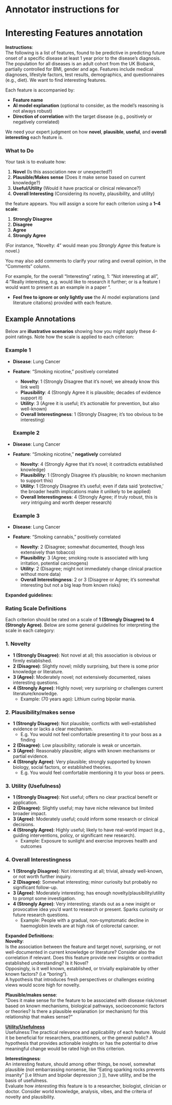 # Annotator instructions for 

# **Interesting Features annotation**

**Instructions**:  
The following is a list of features, found to be predictive in predicting future onset of a specific disease at least 1 year prior to the disease’s diagnosis. The population for all diseases is an adult cohort from the UK Biobank, partially controlled for BMI, gender and age. Features include medical diagnoses, lifestyle factors, test results, demographics, and questionnaires (e.g., diet). We want to find interesting features. 

Each feature is accompanied by:

* **Feature name**  
* **AI model explanation** (optional to consider, as the model’s reasoning is not always robust)  
* **Direction of correlation** with the target disease (e.g., positively or negatively correlated)

We need your expert judgment on how **novel**, **plausible**, **useful**, and **overall interesting** each feature is. 

### **What to Do**

Your task is to evaluate how:

1. **Novel** (Is this association new or unexpected?)  
2. **Plausible/Makes sense** (Does it make sense based on current knowledge?)  
3. **Useful/Utility** (Would it have practical or clinical relevance?)  
4. **Overall Interesting** (Considering its novelty, plausibility, and utility)

the feature appears. You will assign a score for each criterion using a **1–4 scale**:

1. **Strongly Disagree**  
2. **Disagree**  
3. **Agree**  
4. **Strongly Agree**

(For instance, “Novelty: 4” would mean you *Strongly Agree* this feature is novel.)

You may also add comments to clarify your rating and overall opinion, in the “Comments” column.

For example, for the overall “Interesting” rating, 1: ”Not interesting at all”, 4:”Really interesting, e.g. would like to research it further; or is a feature I would want to present as an example in a paper “.

* **Feel free to ignore or only lightly use** the AI model explanations (and literature citations) provided with each feature.

## **Example Annotations**

Below are **illustrative scenarios** showing how you might apply these 4-point ratings. Note how the scale is applied to each criterion:

### **Example 1**

* **Disease**: Lung Cancer  
* **Feature**: “Smoking nicotine,” positively correlated  
  * **Novelty**: 1 (Strongly Disagree that it’s novel; we already know this link well)  
  * **Plausibility**: 4 (Strongly Agree it is plausible; decades of evidence support it)  
  * **Utility**: 3 (Agree it is useful; it’s actionable for prevention, but also well-known)  
  * **Overall Interestingness**: 1 (Strongly Disagree; it’s too obvious to be interesting)

  ### **Example 2**

* **Disease**: Lung Cancer  
* **Feature**: “Smoking nicotine,” **negatively** correlated  
  * **Novelty**: 4 (Strongly Agree that it’s novel; it contradicts established knowledge)  
  * **Plausibility**: 1 (Strongly Disagree it’s plausible; no known mechanism to support this)  
  * **Utility**: 1 (Strongly Disagree it’s useful; even if data said ‘protective,’ the broader health implications make it unlikely to be applied)  
  * **Overall Interestingness**: 4 (Strongly Agree; if truly robust, this is *very* intriguing and worth deeper research)

  ### **Example 3**

* **Disease**: Lung Cancer  
* **Feature**: “Smoking cannabis,” positively correlated  
  * **Novelty**: 2 (Disagree; somewhat documented, though less extensively than tobacco)  
  * **Plausibility**: 3 (Agree; smoking route is associated with lung irritation, potential carcinogens)  
  * **Utility**: 2 (Disagree; might not immediately change clinical practice without more data)  
  * **Overall Interestingness**: 2 or 3 (Disagree or Agree; it’s somewhat interesting but not a big leap from known risks)

**Expanded guidelines:**

### **Rating Scale Definitions**

Each criterion should be rated on a scale of **1 (Strongly Disagree) to 4 (Strongly Agree)**. Below are some general guidelines for interpreting the scale in each category:

### **1\. Novelty**

* **1 (Strongly Disagree)**: Not novel at all; this association is obvious or firmly established.  
* **2 (Disagree)**: Slightly novel; mildly surprising, but there is some prior knowledge or literature.  
* **3 (Agree)**: Moderately novel; not extensively documented, raises interesting questions.  
* **4 (Strongly Agree)**: Highly novel; very surprising or challenges current literature/knowledge.  
  * Example: (70 years ago): Lithium curing bipolar mania.

### **2\. Plausibility/makes sense**

* **1 (Strongly Disagree)**: Not plausible; conflicts with well-established evidence or lacks a clear mechanism.   
  * E.g. You would not feel comfortable presenting it to your boss as a finding  
* **2 (Disagree)**: Low plausibility; rationale is weak or uncertain.  
* **3 (Agree)**: Reasonably plausible; aligns with known mechanisms or partial evidence.  
* **4 (Strongly Agree)**: Very plausible; strongly supported by known biology, social factors, or established theories.   
  * E.g. You would feel comfortable mentioning it to your boss or peers.

### **3\. Utility (Usefulness)**

* **1 (Strongly Disagree)**: Not useful; offers no clear practical benefit or application.  
* **2 (Disagree)**: Slightly useful; may have niche relevance but limited broader impact.  
* **3 (Agree)**: Moderately useful; could inform some research or clinical decisions.  
* **4 (Strongly Agree)**: Highly useful; likely to have real-world impact (e.g., guiding interventions, policy, or significant new research).   
  * Example: Exposure to sunlight and exercise improves health and outcomes

### **4\. Overall Interestingness**

* **1 (Strongly Disagree)**: Not interesting at all; trivial, already well-known, or not worth further inquiry.  
* **2 (Disagree)**: Somewhat interesting; minor curiosity but probably no significant follow-up.  
* **3 (Agree)**: Moderately interesting; has enough novelty/plausibility/utility to prompt some investigation.  
* **4 (Strongly Agree)**: Very interesting; stands out as a new insight or provocative idea you’d want to research or present. Sparks curiosity or future research questions.  
  * Example: People with a gradual, non-symptomatic decline in haemoglobin levels are at high risk of colorectal cancer. 

**Expanded Definitions:**   
**Novelty**:  
Is the association between the feature and target novel, surprising, or not well-documented in current knowledge or literature? Consider also the correlation if relevant. Does this feature provide new insights or contradict established understanding? Is it Novel?   
Opposingly, is it well known, established, or trivially explainable by other known factors? (i.e “boring”).  
A hypothesis that introduces fresh perspectives or challenges existing views would score high for novelty.

**Plausible/makes sense**:  
"Does it make sense for the feature to be associated with disease risk/onset based on known mechanisms, biological pathways, socioeconomic factors or theories? Is there a plausible explanation (or mechanism) for this relationship that makes sense?"

[**Utility/Usefulness**](https://static-content.springer.com/esm/art%3A10.1057%2Fs41599-024-03407-5/MediaObjects/41599_2024_3407_MOESM1_ESM.pdf)  
Usefulness:The practical relevance and applicability of each feature. Would it be beneficial for researchers, practitioners, or the general public? A hypothesis that provides actionable insights or has the potential to drive meaningful change would be rated high on this criterion.

**Interestingness**:  
An interesting feature, should among other things, be novel, somewhat plausible (not embarrassing nonsense, like “Eating sparking rocks prevents insanity” \[i.e lithium and bipolar depression ;)  \]), have utility, and be the basis of usefulness.   
Evaluate how *interesting* this feature is to a researcher, biologist, clinician or doctor. Consider world knowledge, analysis, vibes, and the criteria of novelty and plausibility.